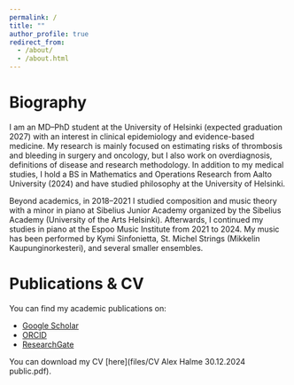 ```yaml
---
permalink: /
title: ""
author_profile: true
redirect_from: 
  - /about/
  - /about.html
---
```

Biography
=====
I am an MD–PhD student at the University of Helsinki (expected graduation 2027) with an interest in clinical epidemiology and evidence-based medicine. My research is mainly focused on estimating risks of thrombosis and bleeding in surgery and oncology,
but I also work on overdiagnosis, definitions of disease and research methodology. In addition to my medical studies, I hold a BS in Mathematics and Operations Research from Aalto University (2024) and have studied philosophy at the University of Helsinki.

Beyond academics, in 2018–2021 I studied composition and music theory with a minor in piano at Sibelius Junior Academy
organized by the Sibelius Academy (University of the Arts Helsinki). Afterwards, I continued my studies in piano at the Espoo
Music Institute from 2021 to 2024. My music has been performed by Kymi Sinfonietta, St. Michel Strings (Mikkelin Kaupunginorkesteri),
and several smaller ensembles.

Publications & CV
=====
You can find my academic publications on:
- [Google Scholar](https://scholar.google.fi/citations?user=8Upg7wUAAAAJ)
- [ORCID](https://orcid.org/0000-0001-6597-818X)
- [ResearchGate](https://www.researchgate.net/profile/Alex-Halme)

You can download my CV [here](files/CV Alex Halme 30.12.2024 public.pdf).